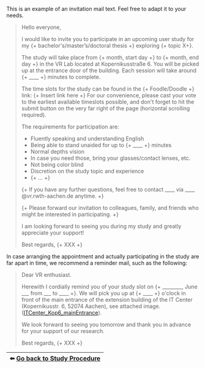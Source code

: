 This is an example of an invitation mail text. Feel free to adapt it to your needs.

> Hello everyone,
> 
> I would like to invite you to participate in an upcoming user study for my {+ bachelor's/master’s/doctoral thesis +} exploring {+ topic X+}.
> 
> The study will take place from {+ month, start day +} to {+ month, end day +} in the VR Lab located at Kopernikusstraße 6. You will be picked up at the entrance door of the building. Each session will take around {+ ____ +} minutes to complete.
> 
> The time slots for the study can be found in the {+ Foodle/Doodle +} link: {+ Insert link here +} 
> For our convenience, please cast your vote to the earliest available timeslots possible, and don't forget to hit the submit button on the very far right of the page (horizontal scrolling required).
> 
> The requirements for participation are:
> - Fluently speaking and understanding English
> - Being able to stand unaided for up to {+ ____ +} minutes
> - Normal depths vision
> - In case you need those, bring your glasses/contact lenses, etc.
> - Not being color blind
> - Discretion on the study topic and experience
> - {+ … +}
> 
> {+ If you have any further questions, feel free to contact ____  via ____ @vr.rwth-aachen.de anytime. +}
>
> {+ Please forward our invitation to colleagues, family, and friends who might be interested in participating. +}
>
> I am looking forward to seeing you during my study and greatly appreciate your support!
> 
> Best regards, 
> {+ XXX +}


In case arranging the appointment and actually participating in the study are far apart in time, we recommend a reminder mail, such as the following:

> Dear VR enthusiast.
> 
> Herewith I cordially remind you of your study slot on {+ ________, June ___ from ___ to ____ +}. 
> We will pick you up at {+ ____ +} o'clock in front of the main entrance of the extension building of the IT Center (Kopernikusstr. 6, 52074 Aachen), see attached image. ([ITCenter_Kop6_mainEntrance](uploads/a48e12fe6a0b81df1a27875f71af90ea/ITCenter_Kop6_mainEntrance.JPG)).
>
> We look forward to seeing you tomorrow and thank you in advance for your support of our research.
> 
> Best regards, 
> {+ XXX +}



|:arrow_left: [Go back to Study Procedure](StudyProcedure)|
|--------------:|